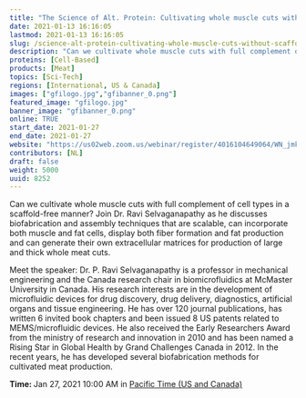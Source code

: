 ```yaml
---
title: "The Science of Alt. Protein: Cultivating whole muscle cuts without scaffolds"
date: 2021-01-13 16:16:05
lastmod: 2021-01-13 16:16:05
slug: /science-alt-protein-cultivating-whole-muscle-cuts-without-scaffolds
description: "Can we cultivate whole muscle cuts with full complement of cell types in a scaffold-free manner? Join Dr. Ravi Selvaganapathy as he discusses biofabrication and assembly techniques that are scalable, can incorporate both muscle and fat cells, display both fiber formation and fat production and can generate their own extracellular matrices for production of large and thick whole meat cuts."
proteins: [Cell-Based]
products: [Meat]
topics: [Sci-Tech]
regions: [International, US & Canada]
images: ["gfilogo.jpg","gfibanner_0.png"]
featured_image: "gfilogo.jpg"
banner_image: "gfibanner_0.png"
online: TRUE
start_date: 2021-01-27
end_date: 2021-01-27
website: "https://us02web.zoom.us/webinar/register/4016104649064/WN_jmkCywPtSCCJfBZlcGMPlg"
contributors: [NL]
draft: false
weight: 5000
uuid: 8252
---
```

<p>Can we cultivate whole muscle cuts with full complement of cell types in a scaffold-free manner? Join Dr. Ravi Selvaganapathy as he discusses biofabrication and assembly techniques that are scalable, can incorporate both muscle and fat cells, display both fiber formation and fat production and can generate their own extracellular matrices for production of large and thick whole meat cuts.</p>
<p>Meet the speaker: Dr. P. Ravi Selvaganapathy is a professor in mechanical engineering and the Canada research chair in biomicrofluidics at McMaster University in Canada. His research interests are in the development of microfluidic devices for drug discovery, drug delivery, diagnostics, artificial organs and tissue engineering. He has over 120 journal publications, has written 6 invited book chapters and been issued 8 US patents related to MEMS/microfluidic devices. He also received the Early Researchers Award from the ministry of research and innovation in 2010 and has been named a Rising Star in Global Health by Grand Challenges Canada in 2012. In the recent years, he has developed several biofabrication methods for cultivated meat production.</p>
<p><strong>Time: </strong>Jan 27, 2021 10:00 AM in <a href=";">Pacific Time (US and Canada)</a></p>
